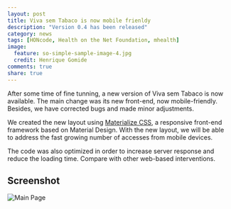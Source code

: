 ```yaml
---
layout: post
title: Viva sem Tabaco is now mobile frienldy
description: "Version 0.4 has been released"
category: news
tags: [HONcode, Health on the Net Foundation, mhealth]
image:
  feature: so-simple-sample-image-4.jpg
  credit: Henrique Gomide
comments: true
share: true
---
```


After some time of fine tunning, a new version of Viva sem Tabaco is now available. The main change was its new front-end, now mobile-friendly. Besides, we have corrected bugs and made minor adjustments. 

We created the new layout using [Materialize CSS](http://materializecss.com/), a responsive front-end framework based on Material Design. With the new layout, we will be able to address the fast growing number of accesses from mobile devices.

The code was also optimized in order to increase server response and reduce the loading time. Compare with other web-based interventions.

## Screenshot

![Main Page](../../images/vst-index.png)
